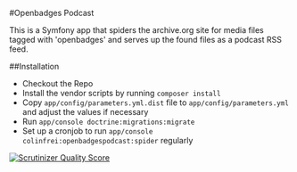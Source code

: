 #Openbadges Podcast

This is a Symfony app that spiders the archive.org site for media files tagged with 'openbadges' and serves up the
found files as a podcast RSS feed.

##Installation
* Checkout the Repo
* Install the vendor scripts by running `composer install`
* Copy `app/config/parameters.yml.dist` file to `app/config/parameters.yml` and adjust the values if necessary
* Run `app/console doctrine:migrations:migrate`
* Set up a cronjob to run `app/console colinfrei:openbadgespodcast:spider` regularly

[![Scrutinizer Quality Score](https://scrutinizer-ci.com/g/colinfrei/OpenBadgesPodcast/badges/quality-score.png?s=4c79d31c2b3f41cdc8cb3b18f4f1df537d860a76)](https://scrutinizer-ci.com/g/colinfrei/OpenBadgesPodcast/)
